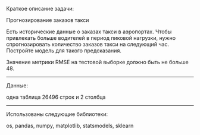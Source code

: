 Краткое описание задачи:

Прогнозирование заказов такси

Есть исторические данные о заказах такси в аэропортах. Чтобы привлекать больше водителей в период пиковой нагрузки, нужно спрогнозировать количество заказов такси на следующий час. Постройте модель для такого предсказания.

Значение метрики RMSE на тестовой выборке должно быть не больше 48.



-- -- 
Данные:

одна таблица 26496 строк и 2 столбца

-- --
Использованы следующие библиотеки:

os, pandas, numpy, matplotlib, statsmodels, sklearn